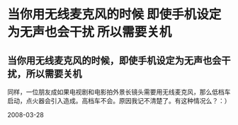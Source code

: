 # 当你用无线麦克风的时候 即使手机设定为无声也会干扰 所以需要关机

## 当你用无线麦克风的时候，即使手机设定为无声也会干扰，所以需要关机

同样，一位朋友成如果电视剧和电影拍外景长镜头需要用无线麦克风，那么低档车启动，点火器会引入造成。高档车不会。原因我记不清楚了。有这种情况么？：）

2008-03-28